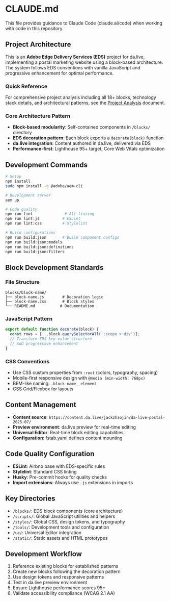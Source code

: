 # CLAUDE.md

This file provides guidance to Claude Code (claude.ai/code) when working with code in this repository.

## Project Architecture

This is an **Adobe Edge Delivery Services (EDS)** project for da.live, implementing a postal marketing website using a block-based architecture. The system follows EDS conventions with vanilla JavaScript and progressive enhancement for optimal performance.

### Quick Reference
For comprehensive project analysis including all 18+ blocks, technology stack details, and architectural patterns, see the [Project Analysis](./project-analysis.md) document.

### Core Architecture Pattern
- **Block-based modularity**: Self-contained components in `/blocks/` directory
- **EDS decoration pattern**: Each block exports a `decorate(block)` function
- **da.live integration**: Content authored in da.live, delivered via EDS
- **Performance-first**: Lighthouse 95+ target, Core Web Vitals optimization

## Development Commands

```bash
# Setup
npm install
sudo npm install -g @adobe/aem-cli

# Development server
aem up

# Code quality
npm run lint              # All linting
npm run lint:js          # ESLint
npm run lint:css         # Stylelint

# Build configurations
npm run build:json       # Build component configs
npm run build:json:models
npm run build:json:definitions
npm run build:json:filters
```

## Block Development Standards

### File Structure
```
blocks/block-name/
├── block-name.js        # Decoration logic
├── block-name.css       # Block styles
└── README.md           # Documentation
```

### JavaScript Pattern
```javascript
export default function decorate(block) {
  const rows = [...block.querySelectorAll(':scope > div')];
  // Transform EDS key-value structure
  // Add progressive enhancement
}
```

### CSS Conventions
- Use CSS custom properties from `:root` (colors, typography, spacing)
- Mobile-first responsive design with `@media (min-width: 768px)`
- BEM-like naming: `.block-name__element`
- CSS Grid/Flexbox for layouts

## Content Management

- **Content source**: `https://content.da.live/jackzhaojin/da-live-postal-2025-07/`
- **Preview environment**: da.live preview for real-time editing
- **Universal Editor**: Real-time block editing capabilities
- **Configuration**: fstab.yaml defines content mounting

## Code Quality Configuration

- **ESLint**: Airbnb base with EDS-specific rules
- **Stylelint**: Standard CSS linting
- **Husky**: Pre-commit hooks for quality checks
- **Import extensions**: Always use `.js` extensions in imports

## Key Directories

- `/blocks/`: EDS block components (core architecture)
- `/scripts/`: Global JavaScript utilities and helpers
- `/styles/`: Global CSS, design tokens, and typography
- `/tools/`: Development tools and configuration
- `/ue/`: Universal Editor integration
- `/static/`: Static assets and HTML prototypes

## Development Workflow

1. Reference existing blocks for established patterns
2. Create new blocks following the decoration pattern
3. Use design tokens and responsive patterns
4. Test in da.live preview environment
5. Ensure Lighthouse performance scores 95+
6. Validate accessibility compliance (WCAG 2.1 AA)